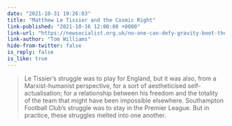 ```yaml
---
date: "2021-10-31 19:26:03"
title: "Matthew Le Tissier and the Cosmic Right"
link-published: "2021-10-16 12:00:00 +0000"
link-url: "https://newsocialist.org.uk/no-one-can-defy-gravity-boot-their-neck-matthew-le-tissier-and-cosmic-right/"
link-author: "Tom Williams"
hide-from-twitter: false
is_reply: false
is_like: true
---
```


> Le Tissier’s struggle was to play for England, but it was also, from a Marxist-humanist perspective, for a sort of aestheticised self-actualisation; for a relationship between his freedom and the totality of the team that might have been impossible elsewhere. Southampton Football Club’s struggle was to stay in the Premier League. But in practice, these struggles melted into one another.
